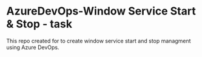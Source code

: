 # AzureDevOps-Window Service Start & Stop - task

This repo created for to create window service start and stop managment using Azure DevOps. 
